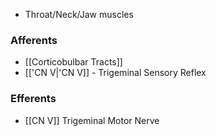 - Throat/Neck/Jaw muscles 
### Afferents
- [[Corticobulbar Tracts]]
- [['CN V|'CN V]] - Trigeminal Sensory Reflex
### Efferents
- [[CN V]] Trigeminal Motor Nerve